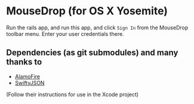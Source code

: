 MouseDrop (for OS X Yosemite)
==================
Run the rails app, and run this app, and click ```Sign In``` from the MouseDrop toolbar menu. Enter your user credentials there. 

## Dependencies (as git submodules) and many thanks to
* [AlamoFire](https://github.com/Alamofire/Alamofire)
* [SwiftyJSON](https://github.com/SwiftyJSON/SwiftyJSON)

(Follow their instructions for use in the Xcode project)
